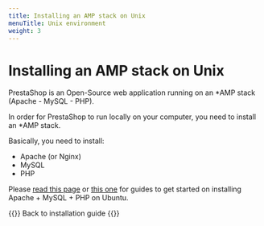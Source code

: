 ```yaml
---
title: Installing an AMP stack on Unix
menuTitle: Unix environment
weight: 3
---
```


# Installing an AMP stack on Unix

PrestaShop is an Open-Source web application running on an *AMP stack (Apache - MySQL - PHP).

In order for PrestaShop to run locally on your computer, you need to install an *AMP stack. 

Basically, you need to install: 

- Apache (or Nginx)
- MySQL
- PHP

Please [read this page](https://linuxhandbook.com/lamp-stack-ubuntu/) or [this one](https://www.digitalocean.com/community/tutorials/how-to-install-linux-apache-mysql-php-lamp-stack-on-ubuntu-22-04) for guides to get started on installing Apache + MySQL + PHP on Ubuntu.

{{<cta relref="/8/basics/installation" type="primary">}}
  Back to installation guide
{{</cta>}}